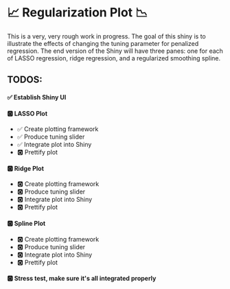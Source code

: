 # :chart_with_upwards_trend: Regularization Plot :chart_with_downwards_trend:
This is a very, very rough work in progress.  The goal of this shiny is to illustrate the effects of changing the tuning parameter for penalized regression.  The end version of the Shiny will have three panes: one for each of LASSO regression, ridge regression, and a regularized smoothing spline.

## TODOS:
#### :white_check_mark: Establish Shiny UI
#### :o2: LASSO Plot
  * :white_check_mark: Create plotting framework
  * :white_check_mark: Produce tuning slider
  * :white_check_mark: Integrate plot into Shiny
  * :o2: Prettify plot

#### :o2: Ridge Plot
  * :o2: Create plotting framework
  * :o2: Produce tuning slider
  * :o2: Integrate plot into Shiny
  * :o2: Prettify plot

#### :o2: Spline Plot
  * :o2: Create plotting framework
  * :o2: Produce tuning slider
  * :o2: Integrate plot into Shiny
  * :o2: Prettify plot

#### :o2: Stress test, make sure it's all integrated properly
